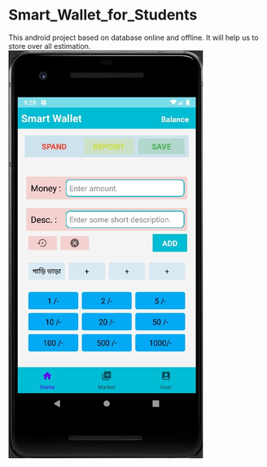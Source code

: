 # Smart_Wallet_for_Students
This android project based on database online and offline. It will help us to store over all estimation. 
<img src="Images/Home.jpg">
